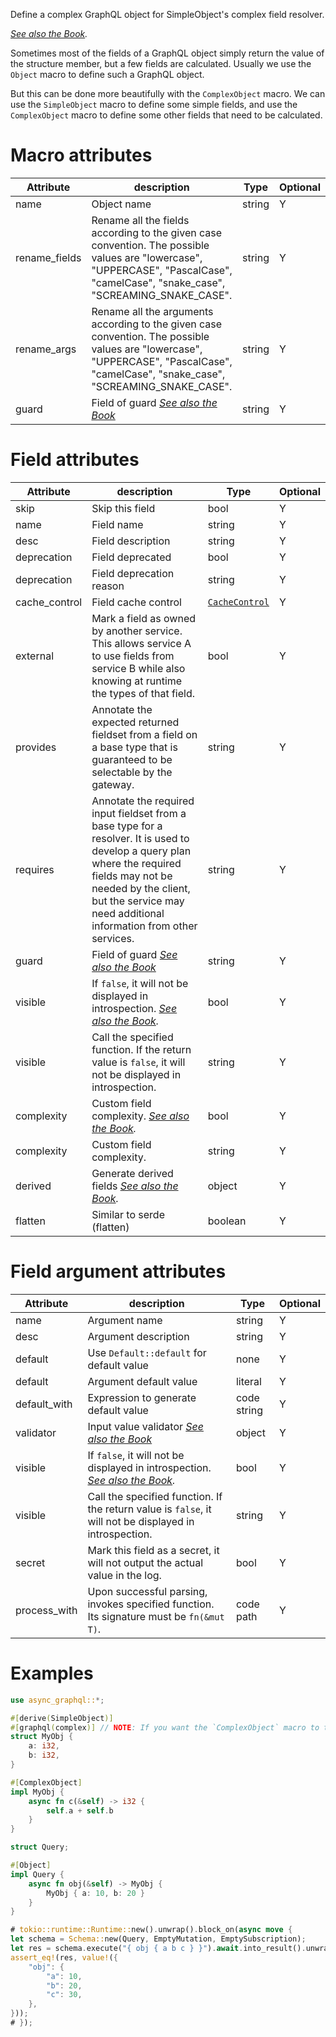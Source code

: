 Define a complex GraphQL object for SimpleObject's complex field resolver.

*[See also the Book](https://async-graphql.github.io/async-graphql/en/define_simple_object.html).*

Sometimes most of the fields of a GraphQL object simply return the value of the structure member, but a few
fields are calculated. Usually we use the `Object` macro to define such a GraphQL object.

But this can be done more beautifully with the `ComplexObject` macro. We can use the `SimpleObject` macro to define
some simple fields, and use the `ComplexObject` macro to define some other fields that need to be calculated.

# Macro attributes

| Attribute     | description                                                                                                                                                                         | Type   | Optional |
|---------------|-------------------------------------------------------------------------------------------------------------------------------------------------------------------------------------|--------|----------|
| name          | Object name                                                                                                                                                                         | string | Y        |
| rename_fields | Rename all the fields according to the given case convention. The possible values are "lowercase", "UPPERCASE", "PascalCase", "camelCase", "snake_case", "SCREAMING_SNAKE_CASE".    | string | Y        |
| rename_args   | Rename all the arguments according to the given case convention. The possible values are "lowercase", "UPPERCASE", "PascalCase", "camelCase", "snake_case", "SCREAMING_SNAKE_CASE". | string | Y        |
| guard         | Field of guard *[See also the Book](https://async-graphql.github.io/async-graphql/en/field_guard.html)*                                                                             | string | Y        |

# Field attributes

| Attribute     | description                                                                                                                                                                                                                              | Type                                       | Optional |
|---------------|------------------------------------------------------------------------------------------------------------------------------------------------------------------------------------------------------------------------------------------|--------------------------------------------|----------|
| skip          | Skip this field                                                                                                                                                                                                                          | bool                                       | Y        |
| name          | Field name                                                                                                                                                                                                                               | string                                     | Y        |
| desc          | Field description                                                                                                                                                                                                                        | string                                     | Y        |
| deprecation   | Field deprecated                                                                                                                                                                                                                         | bool                                       | Y        |
| deprecation   | Field deprecation reason                                                                                                                                                                                                                 | string                                     | Y        |
| cache_control | Field cache control                                                                                                                                                                                                                      | [`CacheControl`](struct.CacheControl.html) | Y        |
| external      | Mark a field as owned by another service. This allows service A to use fields from service B while also knowing at runtime the types of that field.                                                                                      | bool                                       | Y        |
| provides      | Annotate the expected returned fieldset from a field on a base type that is guaranteed to be selectable by the gateway.                                                                                                                  | string                                     | Y        |
| requires      | Annotate the required input fieldset from a base type for a resolver. It is used to develop a query plan where the required fields may not be needed by the client, but the service may need additional information from other services. | string                                     | Y        |
| guard         | Field of guard *[See also the Book](https://async-graphql.github.io/async-graphql/en/field_guard.html)*                                                                                                                                  | string                                     | Y        |
| visible       | If `false`, it will not be displayed in introspection. *[See also the Book](https://async-graphql.github.io/async-graphql/en/visibility.html).*                                                                                          | bool                                       | Y        |
| visible       | Call the specified function. If the return value is `false`, it will not be displayed in introspection.                                                                                                                                  | string                                     | Y        |
| complexity    | Custom field complexity. *[See also the Book](https://async-graphql.github.io/async-graphql/en/depth_and_complexity.html).*                                                                                                              | bool                                       | Y        |
| complexity    | Custom field complexity.                                                                                                                                                                                                                 | string                                     | Y        |
| derived       | Generate derived fields *[See also the Book](https://async-graphql.github.io/async-graphql/en/derived_fields.html).*                                                                                                                     | object                                     | Y        |
| flatten       | Similar to serde (flatten)                                                                                                                                                                                                               | boolean                                    | Y        |

# Field argument attributes

| Attribute    | description                                                                                                                                     | Type        | Optional |
|--------------|-------------------------------------------------------------------------------------------------------------------------------------------------|-------------|----------|
| name         | Argument name                                                                                                                                   | string      | Y        |
| desc         | Argument description                                                                                                                            | string      | Y        |
| default      | Use `Default::default` for default value                                                                                                        | none        | Y        |
| default      | Argument default value                                                                                                                          | literal     | Y        |
| default_with | Expression to generate default value                                                                                                            | code string | Y        |
| validator    | Input value validator *[See also the Book](https://async-graphql.github.io/async-graphql/en/input_value_validators.html)*                       | object      | Y        |
| visible      | If `false`, it will not be displayed in introspection. *[See also the Book](https://async-graphql.github.io/async-graphql/en/visibility.html).* | bool        | Y        |
| visible      | Call the specified function. If the return value is `false`, it will not be displayed in introspection.                                         | string      | Y        |
| secret       | Mark this field as a secret, it will not output the actual value in the log.                                                                    | bool        | Y        |
| process_with | Upon successful parsing, invokes specified function. Its signature must be `fn(&mut T)`.                                                        | code path   | Y        |

# Examples

```rust
use async_graphql::*;

#[derive(SimpleObject)]
#[graphql(complex)] // NOTE: If you want the `ComplexObject` macro to take effect, this `complex` attribute is required.
struct MyObj {
    a: i32,
    b: i32,
}

#[ComplexObject]
impl MyObj {
    async fn c(&self) -> i32 {
        self.a + self.b
    }
}

struct Query;

#[Object]
impl Query {
    async fn obj(&self) -> MyObj {
        MyObj { a: 10, b: 20 }
    }
}

# tokio::runtime::Runtime::new().unwrap().block_on(async move {
let schema = Schema::new(Query, EmptyMutation, EmptySubscription);
let res = schema.execute("{ obj { a b c } }").await.into_result().unwrap().data;
assert_eq!(res, value!({
    "obj": {
        "a": 10,
        "b": 20,
        "c": 30,
    },
}));
# });
```
